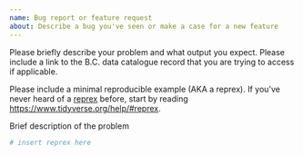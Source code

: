 ```yaml
---
name: Bug report or feature request
about: Describe a bug you've seen or make a case for a new feature
---
```


Please briefly describe your problem and what output you expect. Please include a link to the B.C. data catalogue record that you are trying to access if applicable. 

Please include a minimal reproducible example (AKA a reprex). If you've never heard of a [reprex](http://reprex.tidyverse.org/) before, start by reading <https://www.tidyverse.org/help/#reprex>.

Brief description of the problem

```r
# insert reprex here
```
